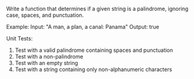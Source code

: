 Write a function that determines if a given string is a palindrome, ignoring case, spaces, and punctuation.

Example:
Input: "A man, a plan, a canal: Panama"
Output: true

Unit Tests:

1. Test with a valid palindrome containing spaces and punctuation
2. Test with a non-palindrome
3. Test with an empty string
4. Test with a string containing only non-alphanumeric characters
